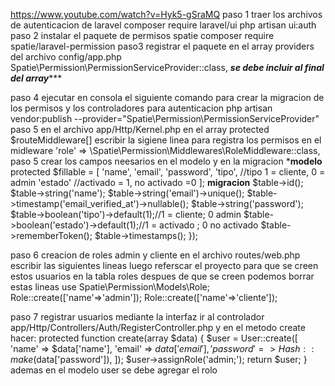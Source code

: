 https://www.youtube.com/watch?v=Hyk5-gSraMQ
paso 1 
traer los archivos de autenticacion de laravel
composer require laravel/ui
php artisan ui:auth
paso 2 
instalar el paquete de permisos spatie
composer require spatie/laravel-permission
paso3
registrar el paquete en el array providers del archivo config/app.php
Spatie\Permission\PermissionServiceProvider::class,
***se debe incluir al final del array******

paso 4
ejecutar en consola el siguiente comando
para crear la migracion de los permisos y los controladores para autenticacion
php artisan vendor:publish --provider="Spatie\Permission\PermissionServiceProvider"
paso 5 
en el archivo app/Http/Kernel.php
en el array protected $routeMiddleware[]
escribir la sigiene linea para registra los permisos en el midleware
'role' => \Spatie\Permission\Middlewares\RoleMiddleware::class,
paso 5 crear los campos neesarios en el modelo y en la migracion
***modelo**
protected $fillable = [
'name',
'email',
'password',
'tipo', //tipo 1 = cliente, 0 = admin
'estado' //activado = 1, no activado =0
];
**migracion**
$table->id();
$table->string('name');
$table->string('email')->unique();
$table->timestamp('email_verified_at')->nullable();
$table->string('password');
$table->boolean('tipo')->default(1);//1 = cliente; 0 admin
$table->boolean('estado')->default(1);//1 = activado ; 0 no activado
$table->rememberToken();
$table->timestamps();
});

paso 6 
creacion de roles admin y cliente
en el archivo routes/web.php
escribir las siguientes lineas luego referscar el proyecto para que se creen estos usuarios en la tabla roles
despues de que se creen podemos borrar estas lineas
use Spatie\Permission\Models\Role;
Role::create(['name'=>'admin']);
Role::create(['name'=>'cliente']);

paso 7 
registrar usuarios mediante la interfaz 
ir al controlador app/Http/Controllers/Auth/RegisterController.php
y en el metodo create hacer:
protected function create(array $data)
{
$user = User::create([
'name' => $data['name'],
'email' => $data['email'],
'password' => Hash::make($data['password']),
]);
$user->assignRole('admin;');
return $user;
}
ademas en el modelo user se debe agregar el rolo




